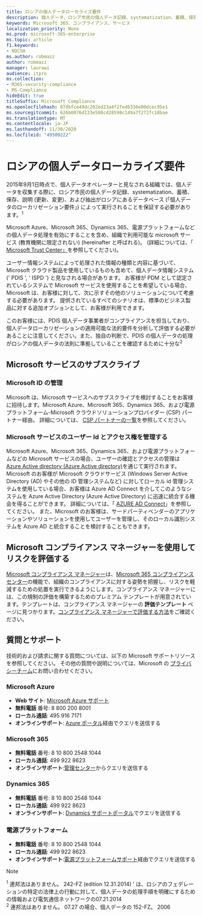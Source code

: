 ```yaml
---
title: ロシアの個人データローカライズ要件
description: 個人データ、ロシア市民の個人データ記録、systematization、蓄積、保存、明確化、および抽出が、ロシアにある Microsoft サービスおよびデータベースで実行される方法について説明します。
keywords: Microsoft 365、コンプライアンス、サービス
localization_priority: None
ms.prod: microsoft-365-enterprise
ms.topic: article
f1.keywords:
- NOCSH
ms.author: robmazz
author: robmazz
manager: laurawi
audience: itpro
ms.collection:
- M365-security-compliance
- MS-Compliance
hideEdit: true
titleSuffix: Microsoft Compliance
ms.openlocfilehash: 07dbfce49dc202ed23a4f2fed6336e00dcec95e1
ms.sourcegitcommit: 626b0076d133e588cd28598c149a7f272fc18bae
ms.translationtype: MT
ms.contentlocale: ja-JP
ms.lasthandoff: 11/30/2020
ms.locfileid: "49509222"
---
```

# <a name="russian-personal-data-localization-requirements"></a>ロシアの個人データローカライズ要件

2015年9月1日時点で、個人データオペレーターと見なされる組織では、個人データを収集する際に、ロシア市民の個人データ記録、systematization、蓄積、保存、説明 (更新、変更)、および抽出がロシアにあるデータベース (「個人データのローカリゼーション要件」) によって実行されることを保証する必要があります。<sup>1</sup>

Microsoft Azure、Microsoft 365、Dynamics 365、電源プラットフォームなどの個人データ処理を有効にすることを含め、組織で利用可能な microsoft サービス (教育機関に限定されない) (hereinafter と呼ばれる)。 (詳細については、「 [Microsoft Trust Center」](https://www.microsoft.com/trust-center)を参照してください)。

ユーザー情報システムによって処理された情報の種類と内容に基づいて、Microsoft クラウド製品を使用しているものも含めて、個人データ情報システム (' PDIS ', ' ISPD ') と見なされる場合があります。 お客様が PDM として認定されているシステムで Microsoft サービスを使用することを希望している場合、Microsoft は、お客様に対して、次に示すその他のソリューションについて考慮する必要があります。 提供されているすべてのシナリオは、標準のビジネス製品に対する追加オプションとして、お客様が利用できます。

このお客様には、PDIS 個人データ事業者がコンプライアンスを担当しており、個人データローカリゼーションの適用可能な法的要件を分析して評価する必要があることに注意してください。また、独自の判断で、PDIS の個人データの処理がロシアの個人データの法則に準拠していることを確認するために十分な<sup>2</sup>

## <a name="subscribing-to-microsoft-services"></a>Microsoft サービスのサブスクライブ

### <a name="microsoft-id-management"></a>Microsoft ID の管理

Microsoft は、Microsoft サービスへのサブスクライブを検討することをお客様に招待します。Microsoft Azure、Microsoft 365、Dynamics 365、および電源プラットフォーム-Microsoft クラウドソリューションプロバイダー (CSP) パートナー経由。 詳細については、 [CSP パートナーの一覧](https://pinpoint.microsoft.com/search?type=services&campaign=691)を参照してください。

### <a name="managing-user-identity-and-access-for-microsoft-services"></a>Microsoft サービスのユーザー Id とアクセス権を管理する

Microsoft Azure、Microsoft 365、Dynamics 365、および電源プラットフォームなどの Microsoft サービスの場合、ユーザーの確認とアクセスの管理は [Azure Active directory (Azure Active directory)](https://azure.microsoft.com/services/active-directory/)を通じて実行されます。 Microsoft のお客様が Microsoft クラウドサービス (Windows Server Active Directory (AD) やその他の ID 管理システムなど) に対してローカル id 管理システムを使用している場合、お客様は Azure AD Connect を介してこのようなシステムを Azure Active Directory (Azure Active Directory) に迅速に統合する機会を得ることができます。 詳細については、「 [AZURE AD Connect](https://docs.microsoft.com/azure/active-directory/cloud-provisioning/)」を参照してください。 また、Microsoft のお客様は、サードパーティベンダーのアプリケーションやソリューションを使用してユーザーを管理し、そのローカル識別システムを Azure AD と統合することを検討することもできます。

## <a name="use-microsoft-compliance-manager-to-assess-your-risk"></a>Microsoft コンプライアンス マネージャーを使用してリスクを評価する

[Microsoft コンプライアンス マネージャー](https://docs.microsoft.com/microsoft-365/compliance/compliance-manager)は、[Microsoft 365 コンプライアンス センター](https://docs.microsoft.com/microsoft-365/compliance/microsoft-365-compliance-center)の機能で、組織のコンプライアンスに対する姿勢を把握し、リスクを軽減するための処置を実行できるようにします。コンプライアンス マネージャーには、この規制の評価を構築するためのプレミアム テンプレートが用意されています。テンプレートは、コンプライアンス マネージャーの **評価テンプレート** ページに見つかります。[コンプライアンス マネージャーで評価する方法](https://docs.microsoft.com/microsoft-365/compliance/compliance-manager-assessments)をご確認ください。

## <a name="questions-and-support"></a>質問とサポート

技術的および請求に関する質問については、以下の Microsoft サポートリソースを参照してください。 その他の質問や説明については、Microsoft の [プライバシーチーム](https://support.microsoft.com/gp/privacy-page)にお問い合わせください。

### <a name="microsoft-azure"></a>Microsoft Azure

- **Web サイト**: [Microsoft Azure サポート](https://aka.ms/GetAzureSupport)
- **無料電話** 番号: 8 800 200 8001
- **ローカル通話**: 495 916 7171
- **オンラインサポート**: [Azure ポータル](https://portal.azure.com)経由でクエリを送信する

### <a name="microsoft-365"></a>Microsoft 365

- **無料電話** 番号: 8 10 800 2548 1044
- **ローカル通話**: 499 922 8623
- **オンラインサポート**:[管理センター](https://portal.office.com/)からクエリを送信する

### <a name="dynamics-365"></a>Dynamics 365

- **無料電話** 番号: 8 10 800 2548 1044
- **ローカル通話**: 499 922 8623
- **オンラインサポート**: [Dynamics サポートポータル](https://dynamics.microsoft.com/support/)でクエリを送信する

### <a name="power-platform"></a>電源プラットフォーム

- **無料電話** 番号: 8 10 800 2548 1044
- **ローカル通話**: 499 922 8623
- **オンラインサポート**:[電源プラットフォームサポート](https://docs.microsoft.com/power-platform/admin/get-help-support)経由でクエリを送信する

> [!NOTE]
> <sup>1</sup> 連邦法はありません。 242-FZ (edition 12.31.2014) ' は、ロシアのフェデレーションの特定の法律上の行動に対して、個人データの処理手順を明確にするための情報および電気通信ネットワークの07.21.2014 <br>
> <sup>2</sup> 連邦法はありません。 07.27 の場合、個人データの 152-FZ。 2006<br>
